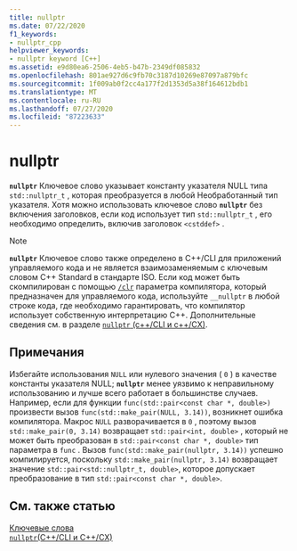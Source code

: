 ```yaml
---
title: nullptr
ms.date: 07/22/2020
f1_keywords:
- nullptr_cpp
helpviewer_keywords:
- nullptr keyword [C++]
ms.assetid: e9d80ea6-2506-4eb5-b47b-2349df085832
ms.openlocfilehash: 801ae927d6c9fb70c3187d10269e87097a879bfc
ms.sourcegitcommit: 1f009ab0f2cc4a177f2d1353d5a38f164612bdb1
ms.translationtype: MT
ms.contentlocale: ru-RU
ms.lasthandoff: 07/27/2020
ms.locfileid: "87223633"
---
```

# <a name="nullptr"></a>nullptr

**`nullptr`** Ключевое слово указывает константу указателя NULL типа `std::nullptr_t` , которая преобразуется в любой Необработанный тип указателя.  Хотя можно использовать ключевое слово **`nullptr`** без включения заголовков, если код использует тип `std::nullptr_t` , его необходимо определить, включив заголовок `<cstddef>` .

> [!NOTE]
> **`nullptr`** Ключевое слово также определено в C++/CLI для приложений управляемого кода и не является взаимозаменяемым с ключевым словом C++ Standard в стандарте ISO. Если код может быть скомпилирован с помощью [`/clr`](../build/reference/clr-common-language-runtime-compilation.md) параметра компилятора, который предназначен для управляемого кода, используйте `__nullptr` в любой строке кода, где необходимо гарантировать, что компилятор использует собственную интерпретацию C++. Дополнительные сведения см. в разделе [ `nullptr` (c++/CLI и c++/CX)](../extensions/nullptr-cpp-component-extensions.md).

## <a name="remarks"></a>Примечания

Избегайте использования `NULL` или нулевого значения ( `0` ) в качестве константы указателя NULL; **`nullptr`** менее уязвимо к неправильному использованию и лучше всего работает в большинстве случаев.  Например, если для функции `func(std::pair<const char *, double>)` произвести вызов `func(std::make_pair(NULL, 3.14))`, возникнет ошибка компилятора.  Макрос `NULL` разворачивается в `0` , поэтому вызов `std::make_pair(0, 3.14)` возвращает `std::pair<int, double>` , который не может быть преобразован в `std::pair<const char *, double>` тип параметра в `func` .  Вызов `func(std::make_pair(nullptr, 3.14))` успешно компилируется, поскольку `std::make_pair(nullptr, 3.14)` возвращает значение `std::pair<std::nullptr_t, double>`, которое допускает преобразование в тип `std::pair<const char *, double>`.

## <a name="see-also"></a>См. также статью

[Ключевые слова](../cpp/keywords-cpp.md)<br/>
[`nullptr`(C++/CLI и C++/CX)](../extensions/nullptr-cpp-component-extensions.md)

